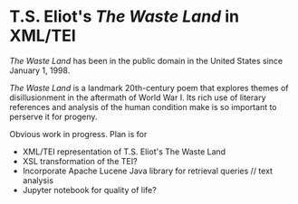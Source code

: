 # T.S. Eliot's *The Waste Land* in XML/TEI
*The Waste Land* has been in the public domain in the United States since January 1, 1998. 

*The Waste Land* is a landmark 20th-century poem that explores themes of disillusionment in the aftermath of World War I. 
Its rich use of literary references and analysis of the human condition make is so important to perserve it for progeny.

Obvious work in progress. Plan is for 
- XML/TEI representation of T.S. Eliot's The Waste Land
- XSL transformation of the TEI?
- Incorporate Apache Lucene Java library for retrieval queries // text analysis
- Jupyter notebook for quality of life?
